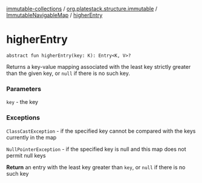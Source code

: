 [immutable-collections](../../index.md) / [org.platestack.structure.immutable](../index.md) / [ImmutableNavigableMap](index.md) / [higherEntry](.)

# higherEntry

`abstract fun higherEntry(key: K): Entry<K, V>?`

Returns a key-value mapping associated with the least key
strictly greater than the given key, or `null` if there
is no such key.

### Parameters

`key` - the key

### Exceptions

`ClassCastException` - if the specified key cannot be compared
    with the keys currently in the map

`NullPointerException` - if the specified key is null
    and this map does not permit null keys

**Return**
an entry with the least key greater than `key`,
    or `null` if there is no such key

